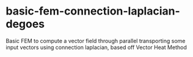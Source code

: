 # basic-fem-connection-laplacian-degoes
Basic FEM to compute a vector field through parallel transporting some input vectors using connection laplacian, based off Vector Heat Method


